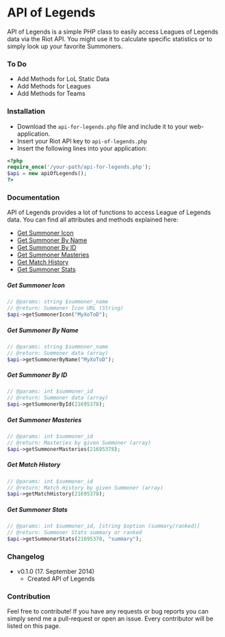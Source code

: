 # API of Legends

API of Legends is a simple PHP class to easily access Leagues of Legends data via the Riot API. You might use it to calculate specific statistics or to simply look up your favorite Summoners.

### To Do

- Add Methods for LoL Static Data
- Add Methods for Leagues
- Add Methods for Teams

### Installation

- Download the `api-for-legends.php` file and include it to your web-application.
- Insert your Riot API key to `api-of-legends.php`
- Insert the following lines into your application:

```php
<?php
require_once('/your-path/api-for-legends.php');
$api = new apiOfLegends();
?>
```

### Documentation

API of Legends provides a lot of functions to access League of Legends data. You can find all attributes and methods explained here:

- [Get Summoner Icon](#get-summoner-icon)
- [Get Summoner By Name](#get-summoner-by-name)
- [Get Summoner By ID](#get-summoner-by-id)
- [Get Summoner Masteries](#get-summoner-masteries)
- [Get Match History](#get-match-history)
- [Get Summoner Stats](#get-summoner-stats)

##### Get Summoner Icon
```php
// @params: string $summoner_name
// @return: Summoner Icon URL (String)
$api->getSummonerIcon("MyXoToD");
```

##### Get Summoner By Name
```php
// @params: string $summoner_name
// @return: Summoner data (array)
$api->getSummonerByName("MyXoToD");
```

##### Get Summoner By ID
```php
// @params: int $summoner_id
// @return: Summoner data (array)
$api->getSummonerById(21695378);
```

##### Get Summoner Masteries
```php
// @params: int $summoner_id
// @return: Masteries by given Summoner (array)
$api->getSummonerMasteries(21695378);
```

##### Get Match History
```php
// @params: int $summoner_id
// @return: Match History by given Summoner (array)
$api->getMatchHistory(21695378);
```

##### Get Summoner Stats
```php
// @params: int $summoner_id, [string $option (summary/ranked)]
// @return: Summoner Stats summary or ranked
$api->getSummonerStats(21695378, "summary");
```

### Changelog

- v0.1.0 (17. September 2014)
  - Created API of Legends

### Contribution

Feel free to contribute! If you have any requests or bug reports you can simply send me a pull-request or open an issue. Every contributor will be listed on this page.